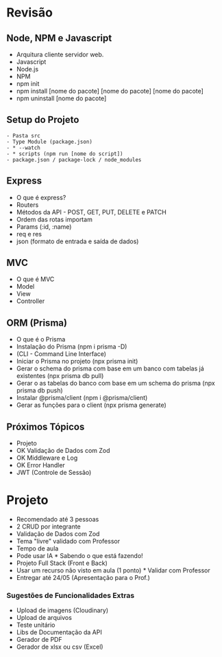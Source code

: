 # Revisão

## Node, NPM e Javascript

 - Arquitura cliente servidor web.
 - Javascript
 - Node.js
 - NPM 
  - npm init
  - npm install [nome do pacote] [nome do pacote] [nome do pacote]
  - npm uninstall [nome do pacote]
 

## Setup do Projeto
    - Pasta src
    - Type Module (package.json)
    - * --watch
    - * scripts (npm run [nome do script])
    - package.json / package-lock / node_modules

## Express

 - O que é express?
 - Routers
 - Métodos da API - POST, GET, PUT, DELETE e PATCH
 - Ordem das rotas importam
 - Params (:id, :name)
 - req e res
 - json (formato de entrada e saída de dados)

## MVC
 - O que é MVC
 - Model
 - View
 - Controller

## ORM (Prisma)
 - O que é o Prisma
 - Instalação do Prisma (npm i prisma -D)
 - (CLI - Command Line Interface)
 - Iniciar o Prisma no projeto (npx prisma init)
 - Gerar o schema do prisma com base em um banco com tabelas já existentes (npx prisma db pull)
 - Gerar o as tabelas do banco com base em um schema do prisma (npx prisma db push)
 - Instalar @prisma/client (npm i @prisma/client)
 - Gerar as funções para o client (npx prisma generate)

 ## Próximos Tópicos

  - Projeto
  - OK Validação de Dados com Zod
  - OK Middleware e Log
  - OK Error Handler
  - JWT (Controle de Sessão)


# Projeto

 - Recomendado até 3 pessoas
 - 2 CRUD por integrante
 - Validação de Dados com Zod
 - Tema "livre" validado com Professor
 - Tempo de aula
 - Pode usar IA * Sabendo o que está fazendo!
 - Projeto Full Stack (Front e Back)
 - Usar um recurso não visto em aula (1 ponto) * Validar com Professor
 - Entregar até 24/05 (Apresentação para o Prof.)

### Sugestões de Funcionalidades Extras

 - Upload de imagens (Cloudinary)
 - Upload de arquivos
 - Teste unitário
 - Libs de Documentação da API
 - Gerador de PDF
 - Gerador de xlsx ou csv (Excel)
